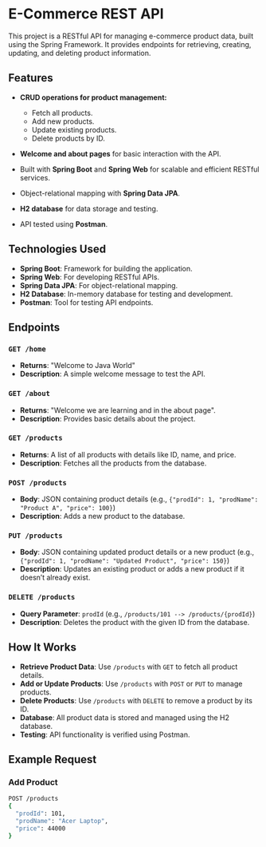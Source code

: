 # E-Commerce REST API

This project is a RESTful API for managing e-commerce product data, built using the Spring Framework. It provides endpoints for retrieving, creating, updating, and deleting product information.

## Features

- **CRUD operations for product management:**
  - Fetch all products.
  - Add new products.
  - Update existing products.
  - Delete products by ID.
  
- **Welcome and about pages** for basic interaction with the API.
- Built with **Spring Boot** and **Spring Web** for scalable and efficient RESTful services.
- Object-relational mapping with **Spring Data JPA**.
- **H2 database** for data storage and testing.
- API tested using **Postman**.

## Technologies Used

- **Spring Boot**: Framework for building the application.
- **Spring Web**: For developing RESTful APIs.
- **Spring Data JPA**: For object-relational mapping.
- **H2 Database**: In-memory database for testing and development.
- **Postman**: Tool for testing API endpoints.

## Endpoints

### `GET /home`
- **Returns**: "Welcome to Java World"
- **Description**: A simple welcome message to test the API.

### `GET /about`
- **Returns**: "Welcome we are learning and in the about page".
- **Description**: Provides basic details about the project.

### `GET /products`
- **Returns**: A list of all products with details like ID, name, and price.
- **Description**: Fetches all the products from the database.

### `POST /products`
- **Body**: JSON containing product details (e.g., `{"prodId": 1, "prodName": "Product A", "price": 100}`)
- **Description**: Adds a new product to the database.

### `PUT /products`
- **Body**: JSON containing updated product details or a new product (e.g., `{"prodId": 1, "prodName": "Updated Product", "price": 150}`)
- **Description**: Updates an existing product or adds a new product if it doesn’t already exist.

### `DELETE /products`
- **Query Parameter**: `prodId` (e.g., `/products/101 --> /products/{prodId}`)
- **Description**: Deletes the product with the given ID from the database.

## How It Works

- **Retrieve Product Data**: Use `/products` with `GET` to fetch all product details.
- **Add or Update Products**: Use `/products` with `POST` or `PUT` to manage products.
- **Delete Products**: Use `/products` with `DELETE` to remove a product by its ID.
- **Database**: All product data is stored and managed using the H2 database.
- **Testing**: API functionality is verified using Postman.

## Example Request

### Add Product
```bash
POST /products
{
  "prodId": 101,
  "prodName": "Acer Laptop",
  "price": 44000
}
